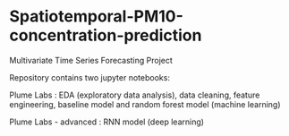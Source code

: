 # Spatiotemporal-PM10-concentration-prediction

Multivariate Time Series Forecasting Project


Repository contains two jupyter notebooks:

Plume Labs : EDA (exploratory data analysis), data cleaning, feature engineering, baseline model and random forest model (machine learning)

Plume Labs - advanced : RNN model (deep learning)

